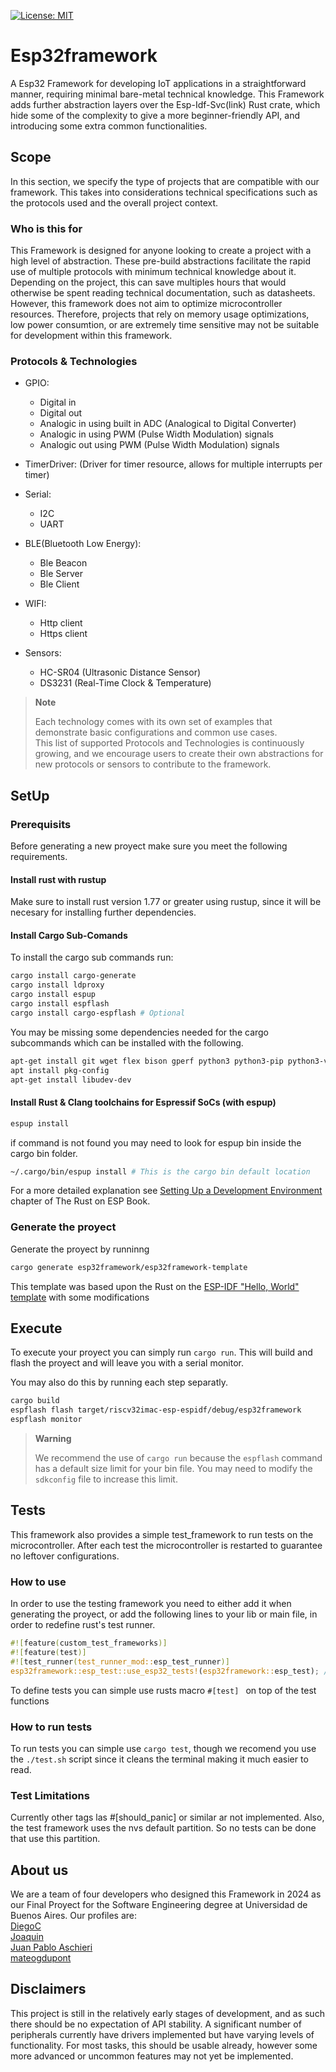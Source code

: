 [![License: MIT](https://img.shields.io/badge/License-MIT-green.svg)](https://opensource.org/licenses/MIT)

# Esp32framework

A Esp32 Framework for developing IoT applications in a straightforward manner, requiring minimal bare-metal technical knowledge. This Framework adds further abstraction layers over the Esp-Idf-Svc(link) Rust crate, which hide some of the complexity to give a more beginner-friendly API, and introducing some extra common functionalities.

## Scope
In this section, we specify the type of projects that are compatible with our framework. This takes into considerations technical specifications such as the protocols used and the overall project context.

### Who is this for
This Framework is designed for anyone looking to create a project with a high level of abstraction. These pre-build abstractions facilitate the rapid use of multiple protocols with minimum technical knowledge about it. Depending on the project, this can save multiples hours that would otherwise be spent reading technical documentation, such as datasheets.  
However, this framework does not aim to optimize microcontroller resources. Therefore, projects that rely on memory usage optimizations, low power consumtion, or are extremely time sensitive may not be suitable for development within this framework.

### Protocols & Technologies
- GPIO: 
    - Digital in
    - Digital out
    - Analogic in using built in ADC (Analogical to Digital Converter)
    - Analogic in using PWM (Pulse Width Modulation) signals
    - Analogic out using PWM (Pulse Width Modulation) signals 

- TimerDriver: (Driver for timer resource, allows for multiple interrupts per timer)

- Serial:
    - I2C
    - UART

- BLE(Bluetooth Low Energy):
    - Ble Beacon
    - Ble Server
    - Ble Client

- WIFI:
    - Http client
    - Https client

- Sensors:
    - HC-SR04 (Ultrasonic Distance Sensor)
    - DS3231 (Real-Time Clock & Temperature)
    
> **Note**
>
> Each technology comes with its own set of examples that demonstrate basic configurations and common use cases.   
> This list of supported Protocols and Technologies is continuously growing, and we encourage users to create their own abstractions for new protocols or sensors to contribute to the framework.

## SetUp

### Prerequisits
Before generating a new proyect make sure you meet the following requirements.

#### Install rust with rustup
Make sure to install rust version 1.77 or greater using rustup, since it will be necesary for installing further dependencies.

#### Install Cargo Sub-Comands
To install the cargo sub commands run:
```sh
cargo install cargo-generate
cargo install ldproxy
cargo install espup
cargo install espflash
cargo install cargo-espflash # Optional
```

You may be missing some dependencies needed for the cargo subcommands which can be installed with the following.

```sh
apt-get install git wget flex bison gperf python3 python3-pip python3-venv cmake ninja-build ccache libffi-dev libssl-dev dfu-util libusb-1.0-0
apt install pkg-config
apt-get install libudev-dev 
```

#### Install Rust & Clang toolchains for Espressif SoCs (with espup)
```sh
espup install
```

if command is not found you may need to look for espup bin inside the cargo bin folder.

```sh
~/.cargo/bin/espup install # This is the cargo bin default location
```

For a more detailed explanation see [Setting Up a Development Environment](https://docs.esp-rs.org/book/installation/index.html)  chapter of The Rust on ESP Book.
### Generate the proyect
Generate the proyect by runninng
```sh
cargo generate esp32framework/esp32framework-template
```
This template was based upon the Rust on the [ESP-IDF "Hello, World" template](https://github.com/esp-rs/esp-idf-template?tab=readme-ov-file) with some modifications

## Execute
To execute your proyect you can simply run
`cargo run`. This will build and flash the proyect and will leave you with a serial monitor.

You may also do this by running each step separatly.
```sh
cargo build
espflash flash target/riscv32imac-esp-espidf/debug/esp32framework
espflash monitor
```

> **Warning**
> 
> We recommend the use of `cargo run` because the `espflash` command has a default size limit for your bin file. You may need to modify the `sdkconfig` file to increase this limit.

## Tests
This framework also provides a simple test_framework to run tests on the microcontroller. After each test the microcontroller is restarted to guarantee no leftover configurations.

### How to use
In order to use the testing framework you need to either add it when generating the proyect, or add the following lines to your lib or main file, in order to redefine rust's test runner.

```rust 
#![feature(custom_test_frameworks)]
#![feature(test)]
#![test_runner(test_runner_mod::esp_test_runner)]
esp32framework::esp_test::use_esp32_tests!(esp32framework::esp_test); //this macro receives the path to the esp_test module inside of the esp32framework
```

To define tests you can simple use rusts macro `#[test] ` on top of the test functions

### How to run tests
To run tests you can simple use `cargo test`, though we recomend you use the `./test.sh` script since it cleans the terminal making it much easier to read.

### Test Limitations
Currently other tags las #[should_panic] or similar ar not implemented. Also, the test framework uses the nvs default partition. So no tests can be done that use this partition.

## About us
We are a team of four developers who designed this Framework in 2024 as our Final Proyect for the Software Engineering degree at Universidad de Buenos Aires. Our profiles are:  
[DiegoC](https://github.com/DiegoCivi)  
[Joaquin](https://github.com/Rivejjj)  
[Juan Pablo Aschieri](https://github.com/higlak)  
[mateogdupont](https://github.com/mateogdupont)  

## Disclaimers

This project is still in the relatively early stages of development, and as such there should be no expectation of API stability. A significant number of peripherals currently have drivers implemented but have varying levels of functionality. For most tasks, this should be usable already, however some more advanced or uncommon features may not yet be implemented.
